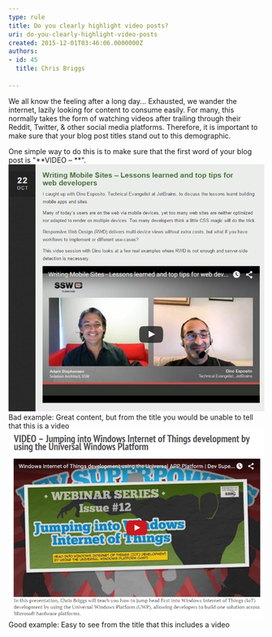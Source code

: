 ```yaml
---
type: rule
title: Do you clearly highlight video posts?
uri: do-you-clearly-highlight-video-posts
created: 2015-12-01T03:46:06.0000000Z
authors:
- id: 45
  title: Chris Briggs

---
```


 
We all know the feeling after a long day... Exhausted, we wander the internet, lazily looking for content to consume easily. For many, this normally takes the form of watching videos after trailing through their Reddit, Twitter, & other social media platforms. Therefore, it is important to make sure that your blog post titles stand out to this demographic.
 
One simple way to do this is to make sure that the first word of your blog post is "**VIDEO – **".
![Stevo-Bad-blog.png](Stevo-Bad-blog.png)Bad example: Great content, but from the title you would be unable to tell that this is a video    ![Chris-Good-blog.png](Chris-Good-blog.png)  Good example: Easy to see from the title that this includes a video

